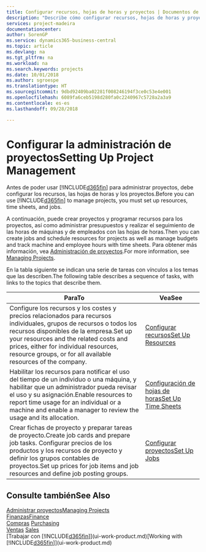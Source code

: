 ```yaml
---
title: Configurar recursos, hojas de horas y proyectos | Documentos de Microsoft
description: "Describe cómo configurar recursos, hojas de horas y proyectos para administrar proyectos."
services: project-madeira
documentationcenter: 
author: SorenGP
ms.service: dynamics365-business-central
ms.topic: article
ms.devlang: na
ms.tgt_pltfrm: na
ms.workload: na
ms.search.keywords: projects
ms.date: 10/01/2018
ms.author: sgroespe
ms.translationtype: HT
ms.sourcegitcommit: 9dbd92409ba02281f008246194f3ce0c53e4e001
ms.openlocfilehash: 6089fa6ceb5198d280fa0c2240967c5728a2a3a9
ms.contentlocale: es-es
ms.lasthandoff: 09/28/2018

---
```

# <a name="setting-up-project-management"></a><span data-ttu-id="a9478-103">Configurar la administración de proyectos</span><span class="sxs-lookup"><span data-stu-id="a9478-103">Setting Up Project Management</span></span>
<span data-ttu-id="a9478-104">Antes de poder usar [!INCLUDE[d365fin](includes/d365fin_md.md)] para administrar proyectos, debe configurar los recursos, las hojas de horas y los proyectos.</span><span class="sxs-lookup"><span data-stu-id="a9478-104">Before you can use [!INCLUDE[d365fin](includes/d365fin_md.md)] to manage projects, you must set up resources, time sheets, and jobs.</span></span>

<span data-ttu-id="a9478-105">A continuación, puede crear proyectos y programar recursos para los proyectos, así como administrar presupuestos y realizar el seguimiento de las horas de máquinas y de empleados con las hojas de horas.</span><span class="sxs-lookup"><span data-stu-id="a9478-105">Then you can create jobs and schedule resources for projects as well as manage budgets and track machine and employee hours with time sheets.</span></span> <span data-ttu-id="a9478-106">Para obtener más información, vea [Administración de proyectos](projects-manage-projects.md).</span><span class="sxs-lookup"><span data-stu-id="a9478-106">For more information, see [Managing Projects](projects-manage-projects.md).</span></span>  

<span data-ttu-id="a9478-107">En la tabla siguiente se indican una serie de tareas con vínculos a los temas que las describen.</span><span class="sxs-lookup"><span data-stu-id="a9478-107">The following table describes a sequence of tasks, with links to the topics that describe them.</span></span>

| <span data-ttu-id="a9478-108">Para</span><span class="sxs-lookup"><span data-stu-id="a9478-108">To</span></span> | <span data-ttu-id="a9478-109">Vea</span><span class="sxs-lookup"><span data-stu-id="a9478-109">See</span></span> |
| --- | --- |
| <span data-ttu-id="a9478-110">Configure los recursos y los costes y precios relacionados para recursos individuales, grupos de recursos o todos los recursos disponibles de la empresa.</span><span class="sxs-lookup"><span data-stu-id="a9478-110">Set up your resources and the related costs and prices, either for individual resources, resource groups, or for all available resources of the company.</span></span> |[<span data-ttu-id="a9478-111">Configurar recursos</span><span class="sxs-lookup"><span data-stu-id="a9478-111">Set Up Resources</span></span>](projects-how-setup-resources.md) |
| <span data-ttu-id="a9478-112">Habilitar los recursos para notificar el uso del tiempo de un individuo o una máquina, y habilitar que un administrador pueda revisar el uso y su asignación.</span><span class="sxs-lookup"><span data-stu-id="a9478-112">Enable resources to report time usage for an individual or a machine and enable a manager to review the usage and its allocation.</span></span> |[<span data-ttu-id="a9478-113">Configuración de hojas de horas</span><span class="sxs-lookup"><span data-stu-id="a9478-113">Set Up Time Sheets</span></span>](projects-how-setup-time-sheets.md) |
| <span data-ttu-id="a9478-114">Crear fichas de proyecto y preparar tareas de proyecto.</span><span class="sxs-lookup"><span data-stu-id="a9478-114">Create job cards and prepare job tasks.</span></span> <span data-ttu-id="a9478-115">Configurar precios de los productos y los recursos de proyecto y definir los grupos contables de proyectos.</span><span class="sxs-lookup"><span data-stu-id="a9478-115">Set up prices for job items and job resources and define job posting groups.</span></span> |[<span data-ttu-id="a9478-116">Configurar proyectos</span><span class="sxs-lookup"><span data-stu-id="a9478-116">Set Up Jobs</span></span>](projects-how-setup-jobs.md) |

## <a name="see-also"></a><span data-ttu-id="a9478-117">Consulte también</span><span class="sxs-lookup"><span data-stu-id="a9478-117">See Also</span></span>
[<span data-ttu-id="a9478-118">Administrar proyectos</span><span class="sxs-lookup"><span data-stu-id="a9478-118">Managing Projects</span></span>](projects-manage-projects.md)  
[<span data-ttu-id="a9478-119">Finanzas</span><span class="sxs-lookup"><span data-stu-id="a9478-119">Finance</span></span>](finance.md)  
<span data-ttu-id="a9478-120">[Compras](purchasing-manage-purchasing.md)       </span><span class="sxs-lookup"><span data-stu-id="a9478-120">[Purchasing](purchasing-manage-purchasing.md)       </span></span>  
<span data-ttu-id="a9478-121">[Ventas](sales-manage-sales.md)   </span><span class="sxs-lookup"><span data-stu-id="a9478-121">[Sales](sales-manage-sales.md)   </span></span>  
<span data-ttu-id="a9478-122">[Trabajar con [!INCLUDE[d365fin](includes/d365fin_md.md)]](ui-work-product.md)</span><span class="sxs-lookup"><span data-stu-id="a9478-122">[Working with [!INCLUDE[d365fin](includes/d365fin_md.md)]](ui-work-product.md)</span></span>  

